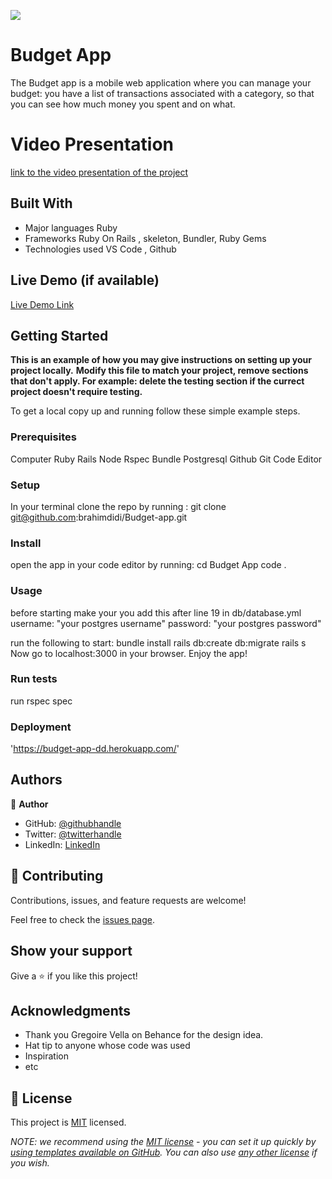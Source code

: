 ![](https://img.shields.io/badge/Microverse-blueviolet)

# Budget App

> 
The Budget app is a mobile web application where you can manage your budget: you have a list of transactions associated with a category, so that you can see how much money you spent and on what.
# Video Presentation 
[link to the video presentation of the project](https://www.loom.com/share/1960fa61a0344d0dbc63484de1218a01)


## Built With

- Major languages Ruby 
- Frameworks Ruby On Rails , skeleton, Bundler, Ruby Gems
- Technologies used VS Code , Github

## Live Demo (if available)

[Live Demo Link](https://budget-app-dd.herokuapp.com/)


## Getting Started

**This is an example of how you may give instructions on setting up your project locally.**
**Modify this file to match your project, remove sections that don't apply. For example: delete the testing section if the currect project doesn't require testing.**


To get a local copy up and running follow these simple example steps.

### Prerequisites
Computer
Ruby
Rails
Node
Rspec
Bundle
Postgresql
Github
Git
Code Editor

### Setup
In your terminal clone the repo by running : 
git clone git@github.com:brahimdidi/Budget-app.git

### Install
open the app in your code editor by running:
  cd Budget App
  code .
### Usage
before starting make your you add this after line 19 in db/database.yml
username: "your postgres username"
password: "your postgres password"


run the following to start:
bundle install
rails db:create db:migrate
rails s
Now go to localhost:3000 in your browser.
Enjoy the app!
### Run tests
run rspec spec
### Deployment
'https://budget-app-dd.herokuapp.com/'


## Authors

👤 **Author**

- GitHub: [@githubhandle](https://github.com/brahimdidi)
- Twitter: [@twitterhandle](https://twitter.com/twitterhandle)
- LinkedIn: [LinkedIn](https://linkedin.com/in/brahimdidi)


## 🤝 Contributing

Contributions, issues, and feature requests are welcome!

Feel free to check the [issues page](../../issues/).

## Show your support

Give a ⭐️ if you like this project!

## Acknowledgments
- Thank you  Gregoire Vella on Behance for the design idea.
- Hat tip to anyone whose code was used
- Inspiration
- etc

## 📝 License

This project is [MIT](./LICENSE) licensed.

_NOTE: we recommend using the [MIT license](https://choosealicense.com/licenses/mit/) - you can set it up quickly by [using templates available on GitHub](https://docs.github.com/en/communities/setting-up-your-project-for-healthy-contributions/adding-a-license-to-a-repository). You can also use [any other license](https://choosealicense.com/licenses/) if you wish._
